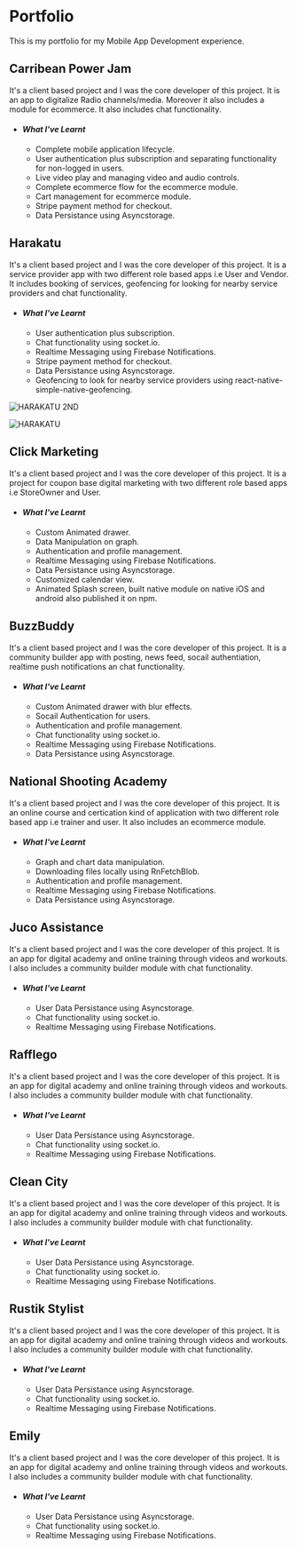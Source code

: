 # Portfolio
This is my portfolio for my Mobile App Development experience.

## Carribean Power Jam
It's a client based project and I was the core developer of this project. It is an app to digitalize Radio channels/media. Moreover it also includes a module for ecommerce. It also includes chat functionality.

- #### _What I've Learnt_
  - Complete mobile application lifecycle.
  - User authentication plus subscription and separating functionality for non-logged in users.
  - Live video play and managing video and audio controls.
  - Complete ecommerce flow for the ecommerce module.
  - Cart management for ecommerce module.
  - Stripe payment method for checkout.
  - Data Persistance using Asyncstorage.

## Harakatu 
It's a client based project and I was the core developer of this project. It is a service provider app with two different role based apps i.e User and Vendor. It includes booking of services, geofencing for looking for nearby service providers and chat functionality.

- #### _What I've Learnt_
  - User authentication plus subscription.
  - Chat functionality using socket.io.
  - Realtime Messaging using Firebase Notifications.
  - Stripe payment method for checkout.
  - Data Persistance using Asyncstorage.
  - Geofencing to look for nearby service providers using react-native-simple-native-geofencing.

![HARAKATU 2ND](https://user-images.githubusercontent.com/21139144/149827705-e549a1a0-b165-4627-8574-daecf72f7444.jpg)


![HARAKATU](https://user-images.githubusercontent.com/21139144/149825245-3446e328-081a-475e-9aca-1d07d1ef78da.jpg)

## Click Marketing 
It's a client based project and I was the core developer of this project. It is a project for coupon base digital marketing with two different role based apps i.e StoreOwner and User. 

- #### _What I've Learnt_
  - Custom Animated drawer.
  - Data Manipulation on graph.
  - Authentication and profile management.
  - Realtime Messaging using Firebase Notifications.
  - Data Persistance using Asyncstorage.
  - Customized calendar view.
  - Animated Splash screen, built native module on native iOS and android also published it on npm.

## BuzzBuddy 
It's a client based project and I was the core developer of this project. It is a community builder app with posting, news feed, socail authentiation, realtime push notifications an chat functionality.

- #### _What I've Learnt_
  - Custom Animated drawer with blur effects.
  - Socail Authentication for users.
  - Authentication and profile management.
  - Chat functionality using socket.io.
  - Realtime Messaging using Firebase Notifications.
  - Data Persistance using Asyncstorage.

## National Shooting Academy
It's a client based project and I was the core developer of this project. It is an online course and certication kind of application with two different role based app i.e trainer and user. It also includes an ecommerce module.

- #### _What I've Learnt_
  - Graph and chart data manipulation.
  - Downloading files locally using RnFetchBlob.
  - Authentication and profile management.
  - Realtime Messaging using Firebase Notifications.
  - Data Persistance using Asyncstorage.

## Juco Assistance 
It's a client based project and I was the core developer of this project. It is an app for digital academy and online training through videos and workouts. I also includes a community builder module with chat functionality.

- #### _What I've Learnt_
  - User Data Persistance using Asyncstorage.
  - Chat functionality using socket.io.
  - Realtime Messaging using Firebase Notifications.

## Rafflego
It's a client based project and I was the core developer of this project. It is an app for digital academy and online training through videos and workouts. I also includes a community builder module with chat functionality.

- #### _What I've Learnt_
  - User Data Persistance using Asyncstorage.
  - Chat functionality using socket.io.
  - Realtime Messaging using Firebase Notifications.

## Clean City
It's a client based project and I was the core developer of this project. It is an app for digital academy and online training through videos and workouts. I also includes a community builder module with chat functionality.

- #### _What I've Learnt_
  - User Data Persistance using Asyncstorage.
  - Chat functionality using socket.io.
  - Realtime Messaging using Firebase Notifications.

## Rustik Stylist
It's a client based project and I was the core developer of this project. It is an app for digital academy and online training through videos and workouts. I also includes a community builder module with chat functionality.

- #### _What I've Learnt_
  - User Data Persistance using Asyncstorage.
  - Chat functionality using socket.io.
  - Realtime Messaging using Firebase Notifications.

## Emily
It's a client based project and I was the core developer of this project. It is an app for digital academy and online training through videos and workouts. I also includes a community builder module with chat functionality.

- #### _What I've Learnt_
  - User Data Persistance using Asyncstorage.
  - Chat functionality using socket.io.
  - Realtime Messaging using Firebase Notifications.
  
